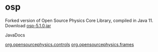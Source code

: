 osp
===

Forked version of Open Source Physics Core Library, compiled in Java 11. Download [osp-5.1.0.jar](https://github.com/kjergens/osp-5.1.0/raw/master/jars/osp-5.1.0.jar)

JavaDocs

[org.opensourcephysics.controls](https://kjergens.github.io/osp-5.1.0/out/html/controls/index.html?org/opensourcephysics/frames/package-summary.html)
[org.opensourcephysics.frames](https://kjergens.github.io/osp-5.1.0/out/html/index.html?org/opensourcephysics/frames/package-summary.html)


